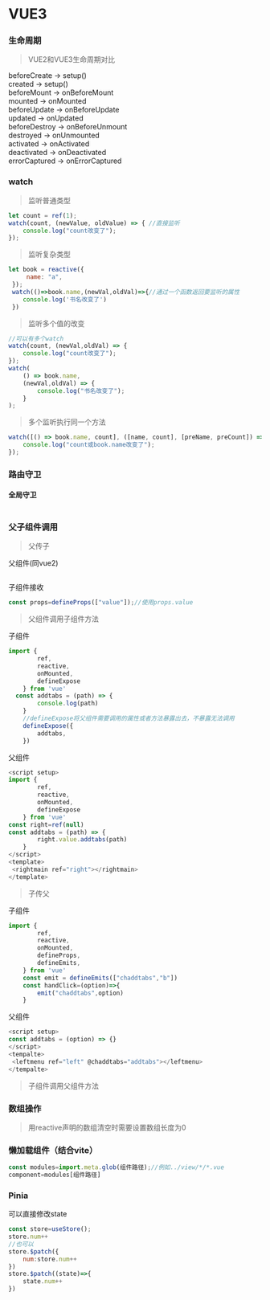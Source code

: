 # VUE3

### 生命周期

>VUE2和VUE3生命周期对比

beforeCreate  -> setup()<br>
created       -> setup()<br>
beforeMount   -> onBeforeMount<br>
mounted       -> onMounted<br>
beforeUpdate  -> onBeforeUpdate<br>
updated       -> onUpdated<br>
beforeDestroy -> onBeforeUnmount<br>
destroyed     -> onUnmounted<br>
activated     -> onActivated<br>
deactivated   -> onDeactivated<br>
errorCaptured -> onErrorCaptured<br>

### watch
>监听普通类型

```javascript
let count = ref(1);
watch(count, (newValue, oldValue) => { //直接监听
	console.log("count改变了");
});
```
>监听复杂类型
```javascript
let book = reactive({
     name: "a",
 });
 watch(()=>book.name,(newVal,oldVal)=>{//通过一个函数返回要监听的属性
 	console.log('书名改变了')
 })
```
>监听多个值的改变
```javascript
//可以有多个watch
watch(count, (newVal,oldVal) => {
	console.log("count改变了");
});
watch(
    () => book.name,
    (newVal,oldVal) => {
        console.log("书名改变了");
    }
);
```

>多个监听执行同一个方法
```javascript
watch([() => book.name, count], ([name, count], [preName, preCount]) => {
	console.log("count或book.name改变了");
});
```

### 路由守卫

#### 全局守卫
```javascript
```

### 父子组件调用

> 父传子

父组件(同vue2)
```javascript
```
子组件接收
```javascript
const props=defineProps(["value"]);//使用props.value
```
> 父组件调用子组件方法

子组件
```javascript
import {
        ref,
        reactive,
        onMounted,
        defineExpose
    } from 'vue'
  const addtabs = (path) => {
        console.log(path)
    }
    //defineExpose将父组件需要调用的属性或者方法暴露出去，不暴露无法调用
    defineExpose({
        addtabs,
    })
```
父组件
```javascript
<script setup>
import {
        ref,
        reactive,
        onMounted,
        defineExpose
    } from 'vue'
const right=ref(null)
const addtabs = (path) => {
        right.value.addtabs(path)
    }
</script>
<template>
 <rightmain ref="right"></rightmain>
</template>
```

> 子传父

子组件
```javascript
import {
        ref,
        reactive,
        onMounted,
        defineProps,
        defineEmits,
    } from 'vue'
    const emit = defineEmits(["chaddtabs","b"])
    const handClick=(option)=>{
        emit("chaddtabs",option)
    }
```
父组件
```javascript
<script setup>
const addtabs = (option) => {}
</script>
<tempalte>
 <leftmenu ref="left" @chaddtabs="addtabs"></leftmenu>
</tempalte>
```

> 子组件调用父组件方法



### 数组操作

>用reactive声明的数组清空时需要设置数组长度为0

### 懒加载组件（结合vite）

```js
const modules=import.meta.glob(组件路径);//例如../view/*/*.vue
component=modules[组件路径]

```

### Pinia

可以直接修改state
```js
const store=useStore();
store.num++
//也可以
store.$patch({
    num:store.num++
})
store.$patch((state)=>{
    state.num++
})
```
